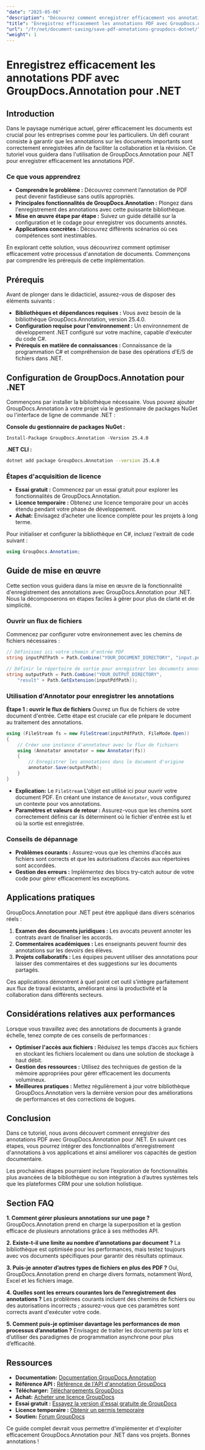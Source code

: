 ```yaml
---
"date": "2025-05-06"
"description": "Découvrez comment enregistrer efficacement vos annotations PDF avec GroupDocs.Annotation pour .NET. Simplifiez votre gestion documentaire grâce à notre guide détaillé."
"title": "Enregistrez efficacement les annotations PDF avec GroupDocs.Annotation pour .NET"
"url": "/fr/net/document-saving/save-pdf-annotations-groupdocs-dotnet/"
"weight": 1
---
```


# Enregistrez efficacement les annotations PDF avec GroupDocs.Annotation pour .NET

## Introduction

Dans le paysage numérique actuel, gérer efficacement les documents est crucial pour les entreprises comme pour les particuliers. Un défi courant consiste à garantir que les annotations sur les documents importants sont correctement enregistrées afin de faciliter la collaboration et la révision. Ce tutoriel vous guidera dans l'utilisation de GroupDocs.Annotation pour .NET pour enregistrer efficacement les annotations PDF.

### Ce que vous apprendrez
- **Comprendre le problème :** Découvrez comment l’annotation de PDF peut devenir fastidieuse sans outils appropriés.
- **Principales fonctionnalités de GroupDocs.Annotation :** Plongez dans l'enregistrement des annotations avec cette puissante bibliothèque.
- **Mise en œuvre étape par étape :** Suivez un guide détaillé sur la configuration et le codage pour enregistrer vos documents annotés.
- **Applications concrètes :** Découvrez différents scénarios où ces compétences sont inestimables.

En explorant cette solution, vous découvrirez comment optimiser efficacement votre processus d'annotation de documents. Commençons par comprendre les prérequis de cette implémentation.

## Prérequis

Avant de plonger dans le didacticiel, assurez-vous de disposer des éléments suivants :
- **Bibliothèques et dépendances requises :** Vous avez besoin de la bibliothèque GroupDocs.Annotation, version 25.4.0.
- **Configuration requise pour l'environnement :** Un environnement de développement .NET configuré sur votre machine, capable d'exécuter du code C#.
- **Prérequis en matière de connaissances :** Connaissance de la programmation C# et compréhension de base des opérations d'E/S de fichiers dans .NET.

## Configuration de GroupDocs.Annotation pour .NET

Commençons par installer la bibliothèque nécessaire. Vous pouvez ajouter GroupDocs.Annotation à votre projet via le gestionnaire de packages NuGet ou l'interface de ligne de commande .NET :

**Console du gestionnaire de packages NuGet :**
```shell
Install-Package GroupDocs.Annotation -Version 25.4.0
```

**.NET CLI :**
```bash
dotnet add package GroupDocs.Annotation --version 25.4.0
```

### Étapes d'acquisition de licence
- **Essai gratuit :** Commencez par un essai gratuit pour explorer les fonctionnalités de GroupDocs.Annotation.
- **Licence temporaire :** Obtenez une licence temporaire pour un accès étendu pendant votre phase de développement.
- **Achat:** Envisagez d’acheter une licence complète pour les projets à long terme.

Pour initialiser et configurer la bibliothèque en C#, incluez l'extrait de code suivant :
```csharp
using GroupDocs.Annotation;
```

## Guide de mise en œuvre
Cette section vous guidera dans la mise en œuvre de la fonctionnalité d'enregistrement des annotations avec GroupDocs.Annotation pour .NET. Nous la décomposerons en étapes faciles à gérer pour plus de clarté et de simplicité.

### Ouvrir un flux de fichiers
Commencez par configurer votre environnement avec les chemins de fichiers nécessaires :
```csharp
// Définissez ici votre chemin d'entrée PDF
string inputPdfPath = Path.Combine("YOUR_DOCUMENT_DIRECTORY", "input.pdf");

// Définir le répertoire de sortie pour enregistrer les documents annotés
string outputPath = Path.Combine("YOUR_OUTPUT_DIRECTORY", 
    "result" + Path.GetExtension(inputPdfPath));
```

### Utilisation d'Annotator pour enregistrer les annotations
**Étape 1 : ouvrir le flux de fichiers**
Ouvrez un flux de fichiers de votre document d'entrée. Cette étape est cruciale car elle prépare le document au traitement des annotations.
```csharp
using (FileStream fs = new FileStream(inputPdfPath, FileMode.Open))
{
    // Créer une instance d'annotateur avec le flux de fichiers
    using (Annotator annotator = new Annotator(fs))
    {
        // Enregistrer les annotations dans le document d'origine
        annotator.Save(outputPath);
    }
}
```
- **Explication:** Le `FileStream` L'objet est utilisé ici pour ouvrir votre document PDF. En créant une instance de `Annotator`, vous configurez un contexte pour vos annotations.
- **Paramètres et valeurs de retour :** Assurez-vous que les chemins sont correctement définis car ils déterminent où le fichier d'entrée est lu et où la sortie est enregistrée.

### Conseils de dépannage
- **Problèmes courants :** Assurez-vous que les chemins d’accès aux fichiers sont corrects et que les autorisations d’accès aux répertoires sont accordées.
- **Gestion des erreurs :** Implémentez des blocs try-catch autour de votre code pour gérer efficacement les exceptions.

## Applications pratiques
GroupDocs.Annotation pour .NET peut être appliqué dans divers scénarios réels :
1. **Examen des documents juridiques :** Les avocats peuvent annoter les contrats avant de finaliser les accords.
2. **Commentaires académiques :** Les enseignants peuvent fournir des annotations sur les devoirs des élèves.
3. **Projets collaboratifs :** Les équipes peuvent utiliser des annotations pour laisser des commentaires et des suggestions sur les documents partagés.

Ces applications démontrent à quel point cet outil s’intègre parfaitement aux flux de travail existants, améliorant ainsi la productivité et la collaboration dans différents secteurs.

## Considérations relatives aux performances
Lorsque vous travaillez avec des annotations de documents à grande échelle, tenez compte de ces conseils de performances :
- **Optimiser l'accès aux fichiers :** Réduisez les temps d’accès aux fichiers en stockant les fichiers localement ou dans une solution de stockage à haut débit.
- **Gestion des ressources :** Utilisez des techniques de gestion de la mémoire appropriées pour gérer efficacement les documents volumineux.
- **Meilleures pratiques :** Mettez régulièrement à jour votre bibliothèque GroupDocs.Annotation vers la dernière version pour des améliorations de performances et des corrections de bogues.

## Conclusion
Dans ce tutoriel, nous avons découvert comment enregistrer des annotations PDF avec GroupDocs.Annotation pour .NET. En suivant ces étapes, vous pourrez intégrer des fonctionnalités d'enregistrement d'annotations à vos applications et ainsi améliorer vos capacités de gestion documentaire.

Les prochaines étapes pourraient inclure l’exploration de fonctionnalités plus avancées de la bibliothèque ou son intégration à d’autres systèmes tels que les plateformes CRM pour une solution holistique.

## Section FAQ
**1. Comment gérer plusieurs annotations sur une page ?**
GroupDocs.Annotation prend en charge la superposition et la gestion efficace de plusieurs annotations grâce à ses méthodes API.

**2. Existe-t-il une limite au nombre d’annotations par document ?**
La bibliothèque est optimisée pour les performances, mais testez toujours avec vos documents spécifiques pour garantir des résultats optimaux.

**3. Puis-je annoter d’autres types de fichiers en plus des PDF ?**
Oui, GroupDocs.Annotation prend en charge divers formats, notamment Word, Excel et les fichiers image.

**4. Quelles sont les erreurs courantes lors de l’enregistrement des annotations ?**
Les problèmes courants incluent des chemins de fichiers ou des autorisations incorrects ; assurez-vous que ces paramètres sont corrects avant d'exécuter votre code.

**5. Comment puis-je optimiser davantage les performances de mon processus d’annotation ?**
Envisagez de traiter les documents par lots et d’utiliser des paradigmes de programmation asynchrone pour plus d’efficacité.

## Ressources
- **Documentation:** [Documentation GroupDocs.Annotation](https://docs.groupdocs.com/annotation/net/)
- **Référence API :** [Référence de l'API d'annotation GroupDocs](https://reference.groupdocs.com/annotation/net/)
- **Télécharger:** [Téléchargements GroupDocs](https://releases.groupdocs.com/annotation/net/)
- **Achat:** [Acheter une licence GroupDocs](https://purchase.groupdocs.com/buy)
- **Essai gratuit :** [Essayez la version d'essai gratuite de GroupDocs](https://releases.groupdocs.com/annotation/net/)
- **Licence temporaire :** [Obtenir un permis temporaire](https://purchase.groupdocs.com/temporary-license/)
- **Soutien:** [Forum GroupDocs](https://forum.groupdocs.com/c/annotation/)

Ce guide complet devrait vous permettre d'implémenter et d'exploiter efficacement GroupDocs.Annotation pour .NET dans vos projets. Bonnes annotations !